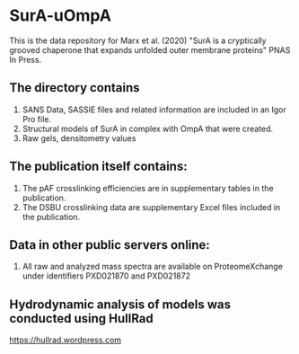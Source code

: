 # SurA-uOmpA
This is the data repository for Marx et al. (2020) "SurA is a cryptically grooved chaperone that expands
unfolded outer membrane proteins" PNAS In Press.

## The directory contains
1. SANS Data, SASSIE files and related information are included in an Igor Pro file.
2. Structural models of SurA in complex with OmpA that were created. 
3. Raw gels, densitometry values

## The publication itself contains:
1. The pAF crosslinking efficiencies are in supplementary tables in the publication.
2. The DSBU crosslinking data are supplementary Excel files included in the publication.

## Data in other public servers online:
1. All raw and analyzed mass spectra are available on ProteomeXchange under identifiers PXD021870 and PXD021872

## Hydrodynamic analysis of models was conducted using HullRad
https://hullrad.wordpress.com

